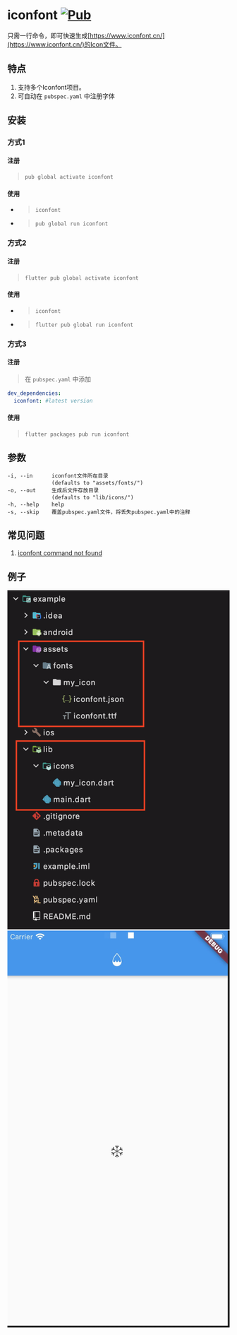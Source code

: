 # iconfont [![Pub](https://img.shields.io/pub/v/iconfont.svg?style=flat-square)](https://pub.dartlang.org/packages/iconfont)

只需一行命令，即可快速生成[https://www.iconfont.cn/](https://www.iconfont.cn/)的Icon文件。


## 特点

1. 支持多个Iconfont项目。
2. 可自动在 `pubspec.yaml` 中注册字体


## 安装

### 方式1

#### 注册
 
> `pub global activate iconfont`

#### 使用

- > `iconfont`
- > `pub global run iconfont`

### 方式2

#### 注册
 
> `flutter pub global activate iconfont`

#### 使用

- > `iconfont`
- > `flutter pub global run iconfont`

### 方式3

#### 注册
> 在 `pubspec.yaml` 中添加
```yaml
dev_dependencies:
  iconfont: #latest version
```

#### 使用

>  `flutter packages pub run iconfont`


## 参数
```text
-i, --in      iconfont文件所在目录
              (defaults to "assets/fonts/")
-o, --out     生成后文件存放目录
              (defaults to "lib/icons/")
-h, --help    help
-s, --skip    覆盖pubspec.yaml文件，将丢失pubspec.yaml中的注释
```

## 常见问题

1. [iconfont command not found](https://dart.dev/tools/pub/cmd/pub-global#running-a-script)

## 例子
![](img/2.png)
![](img/1.jpg)

